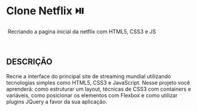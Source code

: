 # Clone Netflix    :play_or_pause_button:

​	Recriando a pagina inicial da netflix com HTML5, CSS3 e JS

​	

## DESCRIÇÃO

Recrie a interface do principal site de streaming mundial utilizando tecnologias simples como HTML5, CSS3 e JavaScript. Nesse projeto você aprenderá: como estruturar um layout, técnicas de CSS3 com containers e variáveis, como posicionar os elementos com Flexbox e como utilizar plugins JQuery a favor da sua aplicação.
